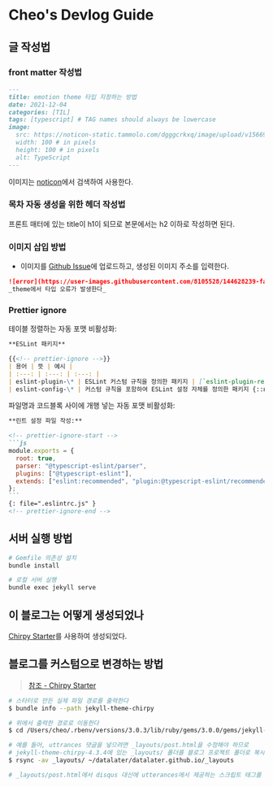 # Cheo's Devlog Guide

## 글 작성법

### front matter 작성법

```markdown
---
title: emotion theme 타입 지정하는 방법
date: 2021-12-04
categories: [TIL]
tags: [typescript] # TAG names should always be lowercase
image:
  src: https://noticon-static.tammolo.com/dgggcrkxq/image/upload/v1566913457/noticon/eh4d0dnic4n1neth3fui.png
  width: 100 # in pixels
  height: 100 # in pixels
  alt: TypeScript
---
```

이미지는 [noticon](https://noticon.tammolo.com/)에서 검색하여 사용한다.

### 목차 자동 생성을 위한 헤더 작성법

프론트 매터에 있는 title이 h1이 되므로 본문에서는 h2 이하로 작성하면 된다.

### 이미지 삽입 방법

- 이미지를 [Github Issue](https://github.com/datalater/datalater.github.io/issues/1)에 업로드하고, 생성된 이미지 주소를 입력한다.

```markdown
![error](https://user-images.githubusercontent.com/8105528/144628239-faf1e84a-26ec-49d0-8dab-23f4c81af527.png){: .shadow }
_theme에서 타입 오류가 발생한다_
```

### Prettier ignore

테이블 정렬하는 자동 포맷 비활성화:

```markdown
**ESLint 패키지**

{{<!-- prettier-ignore -->}}
| 용어 | 뜻 | 예시 |
| :---: | :---: | :---: |
| eslint-plugin-\* | ESLint 커스텀 규칙을 정의한 패키지 | [`eslint-plugin-react`](https://github.com/yannickcr/eslint-plugin-react) |
| eslint-config-\* | 커스텀 규칙을 포함하여 ESLint 설정 자체를 정의한 패키지 {::nomarkdown}</br>{:/} (eslint-config-\*를 포함하기도 한다) | [`eslint-config-airbnb`](https://www.npmjs.com/package/eslint-config-airbnb) |
```

파일명과 코드블록 사이에 개행 넣는 자동 포맷 비활성화:

````markdown
**린트 설정 파일 작성:**

<!-- prettier-ignore-start -->
```js
module.exports = {
  root: true,
  parser: "@typescript-eslint/parser",
  plugins: ["@typescript-eslint"],
  extends: ["eslint:recommended", "plugin:@typescript-eslint/recommended"],
};
```
{: file=".eslintrc.js" }
<!-- prettier-ignore-end -->
````

## 서버 실행 방법

```bash
# Gemfile 의존성 설치
bundle install

# 로컬 서버 실행
bundle exec jekyll serve
```

## 이 블로그는 어떻게 생성되었나

[Chirpy Starter](https://github.com/cotes2020/chirpy-starter)를 사용하여 생성되었다.

## 블로그를 커스텀으로 변경하는 방법

> [참조 - Chirpy Starter](https://github.com/cotes2020/chirpy-starter)

```bash
# 스타터로 만든 실제 파일 경로를 출력한다
$ bundle info --path jekyll-theme-chirpy

# 위에서 출력한 경로로 이동한다
$ cd /Users/cheo/.rbenv/versions/3.0.3/lib/ruby/gems/3.0.0/gems/jekyll-theme-chirpy-4.3.4

# 예를 들어, uttrances 댓글을 넣으려면 _layouts/post.html을 수정해야 하므로
# jekyll-theme-chirpy-4.3.4에 있는 _layouts/ 폴더를 블로그 프로젝트 폴더로 복사한다
$ rsync -av _layouts/ ~/datalater/datalater.github.io/_layouts

# _layouts/post.html에서 disqus 대신에 utterances에서 제공하는 스크립트 태그를 넣는다.
```
